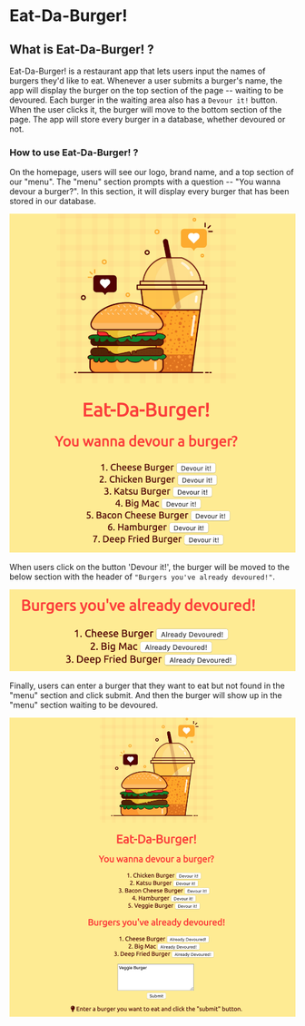 # Eat-Da-Burger!
## What is Eat-Da-Burger! ?
Eat-Da-Burger! is a restaurant app that lets users input the names of burgers they'd like to eat. Whenever a user submits a burger's name, the app will display the burger on the top section of the page -- waiting to be devoured. Each burger in the waiting area also has a `Devour it!` button. When the user clicks it, the burger will move to the bottom section of the page. The app will store every burger in a database, whether devoured or not.

### How to use Eat-Da-Burger! ?
On the homepage, users will see our logo, brand name, and a top section of our "menu". The "menu" section prompts with a question -- "You wanna devour a burger?". In this section, it will display every burger that has been stored in our database. 

![screen shot of the app](public/assets/img/SS1.png)

When users click on the button 'Devour it!', the burger will be moved to the below section with the header of `"Burgers you've already devoured!"`. 

![screen shot of the app](public/assets/img/SS2.png)

Finally, users can enter a burger that they want to eat but not found in the "menu" section and click submit. And then the burger will show up in the "menu" section waiting to be devoured.  

![screen shot of the app](public/assets/img/SS3.png)
